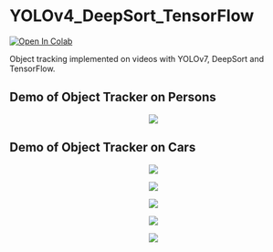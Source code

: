 # YOLOv4_DeepSort_TensorFlow

[![Open In Colab](https://colab.research.google.com/assets/colab-badge.svg)](https://colab.research.google.com/drive/1NPCT7-m_FAKAPWpB30KJCfuUektXf5I6?usp=sharing)

Object tracking implemented on videos with YOLOv7, DeepSort and TensorFlow.

## Demo of Object Tracker on Persons
<p align="center"><img src="data/helpers/new_street.gif"\></p>

## Demo of Object Tracker on Cars
<p align="center"><img src="data/helpers/new_cars.gif"\></p>

<p align="center"><img src="data/helpers/new_intersection.gif"\></p>

<p align="center"><img src="data/helpers/new_highway.gif"\></p>

<p align="center"><img src="data/helpers/new_road.gif"\></p>

<p align="center"><img src="data/helpers/new_way.gif"\></p>
